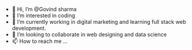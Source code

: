 - 👋 Hi, I’m @Govind sharma
- 👀 I’m interested in coding
- 🌱 I’m currently working in digital marketing  and learning full stack web development.
- 💞️ I’m looking to collaborate in web designing and data science
- 📫 How to reach me ...

<!---
behrari/behrari is a ✨ special ✨ repository because its `README.md` (this file) appears on your GitHub profile.
You can click the Preview link to take a look at your changes.
--->
